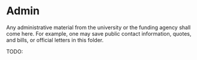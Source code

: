 # Admin

Any administrative material from the university or the funding agency shall come here.
For example, one may save public contact information, quotes, and bills, or official letters in this folder.

TODO:

